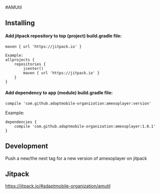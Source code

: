 #AMUtil

## Installing

#### Add jitpack repository to top (project) build.gradle file:

    maven { url 'https://jitpack.io' }

    Example:
    allprojects {
        repositories {
            jcenter()
            maven { url 'https://jitpack.io' }
        }
    }

#### Add dependency to app (module) build.gradle file:

    compile 'com.github.adaptmobile-organization:amexoplayer:version'

  Example:
    
    dependencies {
        compile 'com.github.adaptmobile-organization:amexoplayer:1.0.1'
    }

## Development

  Push a new/the next tag for a new version of amexoplayer on jitpack

## Jitpack

  https://jitpack.io/#adaptmobile-organization/amutil
